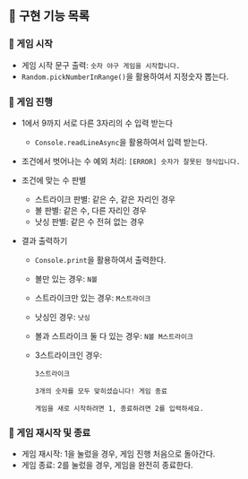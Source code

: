 ## 📁 구현 기능 목록

### 📍 게임 시작

- 게임 시작 문구 출력: `숫자 야구 게임을 시작합니다.`
- `Random.pickNumberInRange()`을 활용하여서 지정숫자 뽑는다.

### 📍 게임 진행

- 1에서 9까지 서로 다른 3자리의 수 입력 받는다
  - `Console.readLineAsync`을 활용하여서 입력 받는다.
- 조건에서 벗어나는 수 예외 처리: `[ERROR] 숫자가 잘못된 형식입니다.`
- 조건에 맞는 수 판별
  - 스트라이크 판별: 같은 수, 같은 자리인 경우
  - 볼 판별: 같은 수, 다른 자리인 경우
  - 낫싱 판별: 같은 수 전혀 없는 경우
- 결과 출력하기

  - `Console.print`을 활용하여서 출력한다.
  - 볼만 있는 경우: `N볼`
  - 스트라이크만 있는 경우: `M스트라이크`
  - 낫싱인 경우: `낫싱`
  - 볼과 스트라이크 둘 다 있는 경우: `N볼 M스트라이크`
  - 3스트라이크인 경우:

    `3스트라이크`

    `3개의 숫자를 모두 맞히셨습니다! 게임 종료`

    `게임을 새로 시작하려면 1, 종료하려면 2를 입력하세요.`

### 📍 게임 재시작 및 종료

- 게임 재시작: 1을 눌렀을 경우, 게임 진행 처음으로 돌아간다.
- 게임 종료: 2를 눌렀을 경우, 게임을 완전히 종료한다.
